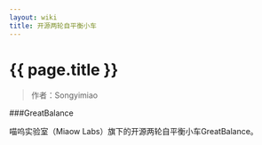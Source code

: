 ```yaml
---
layout: wiki
title: 开源两轮自平衡小车
---
```


# {{ page.title }}

> 作者：Songyimiao

###GreatBalance

喵呜实验室（Miaow Labs）旗下的开源两轮自平衡小车GreatBalance。